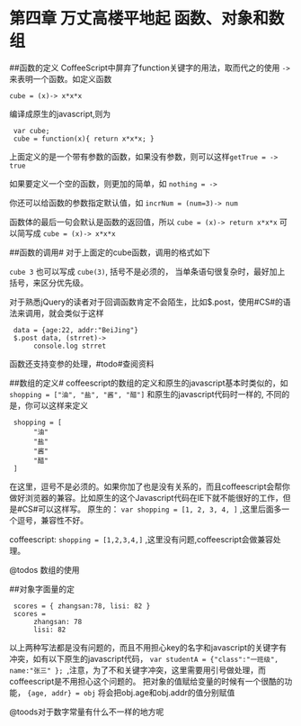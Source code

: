 第四章 万丈高楼平地起 函数、对象和数组
==

##函数的定义
CoffeeScript中屏弃了function关键字的用法，取而代之的使用 `->` 来表明一个函数。如定义函数

`cube = (x)-> x*x*x`

编译成原生的javascript,则为
     
     var cube;
     cube = function(x){ return x*x*x; }

上面定义的是一个带有参数的函数，如果没有参数，则可以这样`getTrue = -> true`

如果要定义一个空的函数，则更加的简单，如  `nothing = ->`

你还可以给函数的参数指定默认值，如 `incrNum = (num=3)-> num`

函数体的最后一句会默认是函数的返回值，所以 `cube = (x)-> return x*x*x` 可以简写成 `cube = (x)-> x*x*x`

##函数的调用#
对于上面定的cube函数，调用的格式如下

`cube 3`
也可以写成 `cube(3)`, 括号不是必须的， 当单条语句很复杂时，最好加上括号，来区分优先级。

对于熟悉jQuery的读者对于回调函数肯定不会陌生，比如$.post，使用#CS#的语法来调用，就会类似于这样

     data = {age:22, addr:"BeiJing"}
     $.post data, (strret)->
          console.log strret
          
函数还支持变参的处理，#todo#查阅资料

##数组的定义#
coffeescript的数组的定义和原生的javascript基本时类似的，如
`shopping = ["油", "盐", "酱", "醋"]` 和原生的javascript代码时一样的, 不同的是，你可以这样来定义

     shopping = [
          "油"
          "盐"
          "酱"
          "醋"
     ]
     
在这里，逗号不是必须的。如果你加了也是没有关系的，而且coffeescript会帮你做好浏览器的兼容。比如原生的这个Javascript代码在IE下就不能很好的工作，但是#CS#可以这样写。
原生的： `var shopping = [1, 2, 3, 4, ]`  ,这里后面多一个逗号，兼容性不好。

coffeescript: `shopping = [1,2,3,4,]` ,这里没有问题,coffeescript会做兼容处理。

@todos 数组的使用

##对象字面量的定

     scores = { zhangsan:78, lisi: 82 }
     scores = 
          zhangsan: 78
          lisi: 82
以上两种写法都是没有问题的，而且不用担心key的名字和javascript的关键字有冲突，如有以下原生的javascript代码，
`var studentA = {"class":"一班级", name:"张三" }; `,注意，为了不和关键字冲突，这里需要用引号做处理，而coffeescript是不用担心这个问题的。
把对象的值赋给变量的时候有一个很酷的功能， `{age, addr} = obj`
将会把obj.age和obj.addr的值分别赋值


@toods对于数字常量有什么不一样的地方呢
